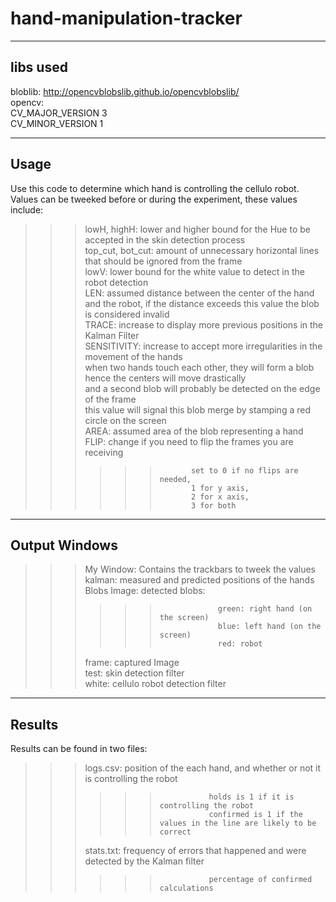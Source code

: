# hand-manipulation-tracker
---------
libs used
---------

bloblib: http://opencvblobslib.github.io/opencvblobslib/  
opencv:  
        CV_MAJOR_VERSION 3  
        CV_MINOR_VERSION 1  

-----
Usage
-----

Use this code to determine which hand is controlling the cellulo robot.  
Values can be tweeked before or during the experiment, these values include:  
>>> lowH, highH: lower and higher bound for the Hue to be accepted in the skin detection process  
>>> top_cut, bot_cut: amount of unnecessary horizontal lines that should be ignored from the frame  
>>> lowV: lower bound for the white value to detect in the robot detection  
>>> LEN: assumed distance between the center of the hand and the robot, if the distance exceeds this value the blob is considered invalid  
>>> TRACE: increase to display more previous positions in the Kalman Filter  
>>> SENSITIVITY: increase to accept more irregularities in the movement of the hands  
>>>                  when two hands touch each other, they will form a blob hence the centers will move drastically  
>>>                  and a second blob will probably be detected on the edge of the frame  
>>>                  this value will signal this blob merge by stamping a red circle on the screen  
>>> AREA: assumed area of the blob representing a hand  
>>> FLIP: change if you need to flip the frames you are receiving  
>>>>>>            set to 0 if no flips are needed,  
>>>>>>            1 for y axis,  
>>>>>>            2 for x axis,  
>>>>>>            3 for both  

--------------
Output Windows
--------------
>>> My Window: Contains the trackbars to tweek the values  
>>> kalman: measured and predicted positions of the hands  
>>> Blobs Image: detected blobs:  
>>>>>>                  green: right hand (on the screen)  
>>>>>>                  blue: left hand (on the screen)  
>>>>>>                  red: robot  
>>> frame: captured Image  
>>> test: skin detection filter  
>>> white: cellulo robot detection filter  

-------
Results
-------
Results can be found in two files:  
>>> logs.csv: position of the each hand, and whether or not it is controlling the robot  
>>>>>>                holds is 1 if it is controlling the robot  
>>>>>>                confirmed is 1 if the values in the line are likely to be correct  
>>> stats.txt: frequency of errors that happened and were detected by the Kalman filter  
>>>>>>                percentage of confirmed calculations  
